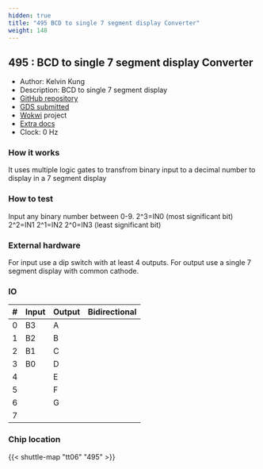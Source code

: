 ```yaml
---
hidden: true
title: "495 BCD to single 7 segment display Converter"
weight: 148
---
```


## 495 : BCD to single 7 segment display Converter

* Author: Kelvin Kung
* Description: BCD to single 7 segment display
* [GitHub repository](https://github.com/kelvinutp/bcd-2-7segment-decoder)
* [GDS submitted](https://github.com/kelvinutp/bcd-2-7segment-decoder/actions/runs/8699935440)
* [Wokwi](https://wokwi.com/projects/395061443288867841) project
* [Extra docs](None)
* Clock: 0 Hz

<!---

This file is used to generate your project datasheet. Please fill in the information below and delete any unused
sections.

You can also include images in this folder and reference them in the markdown. Each image must be less than
512 kb in size, and the combined size of all images must be less than 1 MB.
-->


### How it works

It uses multiple logic gates to transfrom binary input to a decimal number to display in a 7 segment display

### How to test

Input any binary number between 0-9.
2^3=IN0 (most significant bit)
2^2=IN1
2^1=IN2
2^0=IN3 (least significant bit)

### External hardware

For input use a dip switch with at least 4 outputs.
For output use a single 7 segment display with common cathode.


### IO

| # | Input          | Output         | Bidirectional   |
| - | -------------- | -------------- | --------------- |
| 0 | B3 | A |  |
| 1 | B2 | B |  |
| 2 | B1 | C |  |
| 3 | B0 | D |  |
| 4 |  | E |  |
| 5 |  | F |  |
| 6 |  | G |  |
| 7 |  |  |  |

### Chip location

{{< shuttle-map "tt06" "495" >}}
